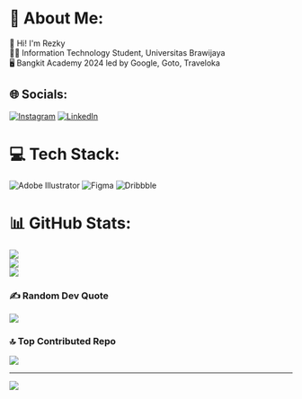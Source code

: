 # 💫 About Me:
👋 Hi! I'm Rezky<br>👨‍🎓 Information Technology Student, Universitas Brawijaya<br>🖥️ Bangkit Academy 2024 led by Google, Goto, Traveloka


## 🌐 Socials:
[![Instagram](https://img.shields.io/badge/Instagram-%23E4405F.svg?logo=Instagram&logoColor=white)](https://instagram.com/revannsyh_) [![LinkedIn](https://img.shields.io/badge/LinkedIn-%230077B5.svg?logo=linkedin&logoColor=white)](https://linkedin.com/in/rezkyrevansyah) 

# 💻 Tech Stack:
![Adobe Illustrator](https://img.shields.io/badge/adobe%20illustrator-%23FF9A00.svg?style=for-the-badge&logo=adobe%20illustrator&logoColor=white) ![Figma](https://img.shields.io/badge/figma-%23F24E1E.svg?style=for-the-badge&logo=figma&logoColor=white) ![Dribbble](https://img.shields.io/badge/Dribbble-EA4C89?style=for-the-badge&logo=dribbble&logoColor=white)
# 📊 GitHub Stats:
![](https://github-readme-stats.vercel.app/api?username=rezkyrevansyah&theme=gruvbox&hide_border=false&include_all_commits=true&count_private=false)<br/>
![](https://github-readme-streak-stats.herokuapp.com/?user=rezkyrevansyah&theme=gruvbox&hide_border=false)<br/>
![](https://github-readme-stats.vercel.app/api/top-langs/?username=rezkyrevansyah&theme=gruvbox&hide_border=false&include_all_commits=true&count_private=false&layout=compact)

### ✍️ Random Dev Quote
![](https://quotes-github-readme.vercel.app/api?type=horizontal&theme=radical)

### 🔝 Top Contributed Repo
![](https://github-contributor-stats.vercel.app/api?username=rezkyrevansyah&limit=5&theme=dark&combine_all_yearly_contributions=true)

---
[![](https://visitcount.itsvg.in/api?id=rezkyrevansyah&icon=0&color=0)](https://visitcount.itsvg.in)

<!-- Proudly created with GPRM ( https://gprm.itsvg.in ) -->
